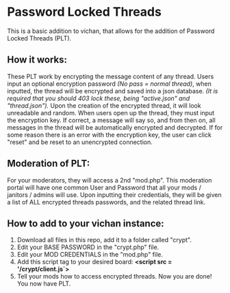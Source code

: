 # Password Locked Threads
This is a basic addition to vichan, that allows for the addition of Password Locked Threads (PLT).
## How it works:
These PLT work by encrypting the message content of any thread.
Users input an optional encryption password *(No pass = normal thread)*, when inputted, the thread will be encrypted and saved into a json database. 
*(It is required that you should 403 lock these, being "active.json" and "thread.json").*
Upon the creation of the encrypted thread, it will look unreadable and random. When users open up the thread, they must input the encryption key.
If correct, a message will say so, and from then on, all messages in the thread will be automatically encrypted and decrypted.
If for some reason there is an error with the encryption key, the user can click "reset" and be reset to an unencrypted connection.
## Moderation of PLT:
For your moderators, they will access a 2nd "mod.php". This moderation portal will have one common User and Password that all your mods / janitors / admins will use.
Upon inputting their credentials, they will be given a list of ALL encrypted threads passwords, and the related thread link.
## How to add to your vichan instance:
1. Download all files in this repo, add it to a folder called "crypt".
2. Edit your BASE PASSWORD in the "crypt.php" file.
3. Edit your MOD CREDENTIALS in the "mod.php" file.
4. Add this script tag to your desired board: **<script src = '/crypt/client.js`></script>**
5. Tell your mods how to access encrypted threads.
Now you are done! You now have PLT.
